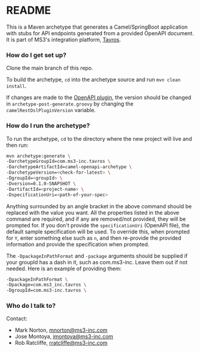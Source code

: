 # README #

This is a Maven archetype that generates a Camel/SpringBoot application with stubs for API endpoints generated from a provided OpenAPI document.
It is part of MS3's integration platform, [Tavros](https://github.com/MS3Inc/tavros).

### How do I get set up? ###

Clone the main branch of this repo. 

To build the archetype, `cd` into the archetype source and run `mvn clean install`.

If changes are made to the [OpenAPI plugin](https://github.com/MS3Inc/camel-restdsl-openapi-plugin), the version should be changed in `archetype-post-generate.groovy` by changing the `camelRestDslPluginVersion` variable.

### How do I run the archetype? ###

To run the archetype, `cd` to the directory where the new project will live and then run:

```bash
mvn archetype:generate \
-DarchetypeGroupId=com.ms3-inc.tavros \
-DarchetypeArtifactId=camel-openapi-archetype \
-DarchetypeVersion=<check-for-latest> \
-DgroupId=<groupId> \
-Dversion=0.1.0-SNAPSHOT \
-DartifactId=<project-name> \
-DspecificationUri=<path-of-your-spec>
````

Anything surrounded by an angle bracket in the above command should be replaced with the value you want. All the properties listed in the above command are required, and if any are removed/not provided, they will be prompted for. If you don't provide the `specificationUri` (OpenAPI file), the default sample specification will be used. To override this, when prompted for `Y`, enter something else such as `n`, and then re-provide the provided information and provide the specification when prompted.

The `-DpackageInPathFormat` and `-package` arguments should be supplied if your groupId has a dash in it, such as com.ms3-inc.  Leave them out if not needed. Here is an example of providing them:
```bash
-DpackageInPathFormat \
-Dpackage=com.ms3_inc.tavros \
-DgroupId=com.ms3-inc.tavros \
```

### Who do I talk to? ###

Contact:

* Mark Norton, mnorton@ms3-inc.com
* Jose Montoya, jmontoya@ms3-inc.com
* Rob Ratcliffe, rratcliffe@ms3-inc.com